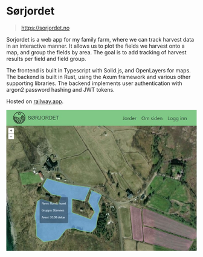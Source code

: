 # Sørjordet
> https://sorjordet.no

Sorjordet is a web app for my family farm, where we can track harvest data in an interactive manner. It allows us to plot the fields we harvest onto a map, and group the fields by area. The goal is to add tracking of harvest results per field and field group.


The frontend is built in Typescript with Solid.js, and OpenLayers for maps. 
The backend is built in Rust, using the Axum framework and various other supporting libraries. 
The backend implements user authentication with argon2 password hashing and JWT tokens.

Hosted on [railway.app](https://railway.app).

![sorjordet.no screenshot](assets/ReadmeSkjermbilde.jpg)
